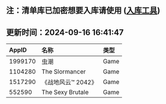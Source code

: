 ## 注：清单库已加密想要入库请使用 ([入库工具](https://github.com/BlankTMing/ManifestAutoUpdate/releases))

## 更新时间：2024-09-16 16:41:47
| AppID | 名称 | 类型  |
| :-------------------- | :----------------------------- | :----------- |
| 1999170 | 虫潮| Game |
| 1104280 | The Slormancer| Game |
| 1517290 | 《战地风云™ 2042》| Game |
| 552590 | The Sexy Brutale| Game |
